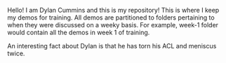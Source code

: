 Hello! I am Dylan Cummins and this is my repository! This is where I keep 
my demos for training. All demos are partitioned to folders pertaining to 
when they were discussed on a weeky basis. For example, week-1 folder 
would contain all the demos in week 1 of training.

An interesting fact about Dylan is that he has torn his ACL and meniscus twice.
